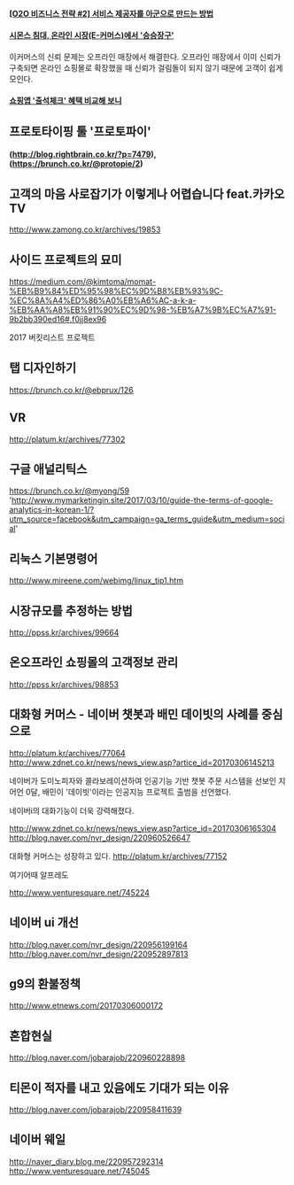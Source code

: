 

#### [[O2O 비즈니스 전략 #2] 서비스 제공자를 아군으로 만드는 방법](http://platum.kr/archives/76796)

#### [시몬스 침대, 온라인 시장(E-커머스)에서 '승승장구'](http://www.cctvnews.co.kr/news/articleView.html?idxno=67173)

이커머스의 신뢰 문제는 오프라인 매장에서 해결한다. 오프라인 매장에서 이미 신뢰가 구축되면 온라인 쇼핑몰로 확장했을 때 신뢰가 걸림돌이 되지 않기 때문에 고객이 쉽게 모인다.

#### [쇼핑앱 '출석체크' 혜택 비교해 보니](http://www.zdnet.co.kr/news/news_view.asp?artice_id=20170302105719)


## 프로토타이핑 툴 '프로토파이'

#### (http://blog.rightbrain.co.kr/?p=7479), (https://brunch.co.kr/@protopie/2)



## 고객의 마음 사로잡기가 이렇게나 어렵습니다 feat.카카오TV

http://www.zamong.co.kr/archives/19853


## 사이드 프로젝트의 묘미

https://medium.com/@kimtoma/momat-%EB%B9%84%ED%95%98%EC%9D%B8%EB%93%9C-%EC%8A%A4%ED%86%A0%EB%A6%AC-a-k-a-%EB%AA%A8%EB%91%90%EC%9D%98-%EB%A7%9B%EC%A7%91-9b2bb390ed16#.f0jj8ex96

2017 버킷리스트 프로젝트


## 탭 디자인하기

https://brunch.co.kr/@ebprux/126

## VR

http://platum.kr/archives/77302

## 구글 애널리틱스

https://brunch.co.kr/@myong/59
'http://www.mymarketingin.site/2017/03/10/guide-the-terms-of-google-analytics-in-korean-1/?utm_source=facebook&utm_campaign=ga_terms_guide&utm_medium=social'



## 리눅스 기본명령어
http://www.mireene.com/webimg/linux_tip1.htm




## 시장규모를 추정하는 방법
http://ppss.kr/archives/99664

## 온오프라인 쇼핑몰의 고객정보 관리

http://ppss.kr/archives/98853

## 대화형 커머스 - 네이버 챗봇과 배민 데이빗의 사례를 중심으로

http://platum.kr/archives/77064
http://www.zdnet.co.kr/news/news_view.asp?artice_id=20170306145213

네이버가 도미노피자와 콜라보레이션하여 인공기능 기반 챗봇 주문 시스템을 선보인 지 어언 0달, 배민이 '데이빗'이라는 인공지능 프로젝트 출범을 선언했다.

네이버i의 대화기능이 더욱 강력해졌다.

http://www.zdnet.co.kr/news/news_view.asp?artice_id=20170306165304
http://blog.naver.com/nvr_design/220960526647

대화형 커머스는 성장하고 있다.
http://platum.kr/archives/77152

여기어때 알프레도

http://www.venturesquare.net/745224

## 네이버 ui 개선
http://blog.naver.com/nvr_design/220956199164
http://blog.naver.com/nvr_design/220952897813

## g9의 환불정책

http://www.etnews.com/20170306000172

## 혼합현실

http://blog.naver.com/jobarajob/220960228898

## 티몬이 적자를 내고 있음에도 기대가 되는 이유

http://blog.naver.com/jobarajob/220958411639

## 네이버 웨일

http://naver_diary.blog.me/220957292314
http://www.venturesquare.net/745045
